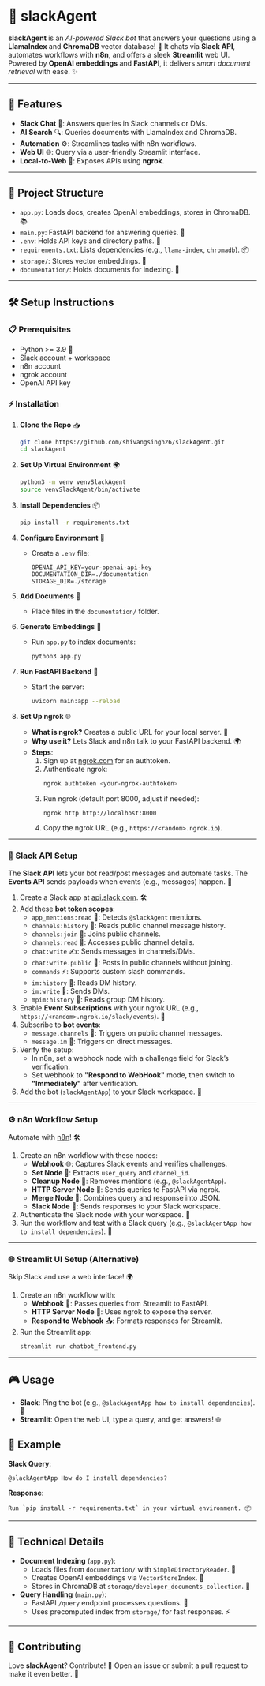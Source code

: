 # 🚀 slackAgent

**slackAgent** is an *AI-powered Slack bot* that answers your questions using a **LlamaIndex** and **ChromaDB** vector database! 🤖 It chats via **Slack API**, automates workflows with **n8n**, and offers a sleek **Streamlit** web UI. Powered by **OpenAI embeddings** and **FastAPI**, it delivers *smart document retrieval* with ease. ✨

---

## 🎉 Features

- **Slack Chat** 💬: Answers queries in Slack channels or DMs.
- **AI Search** 🔍: Queries documents with LlamaIndex and ChromaDB.
- **Automation** ⚙️: Streamlines tasks with n8n workflows.
- **Web UI** 🌐: Query via a user-friendly Streamlit interface.
- **Local-to-Web** 🔗: Exposes APIs using **ngrok**.

---

## 📂 Project Structure

- `app.py`: Loads docs, creates OpenAI embeddings, stores in ChromaDB. 📚
- `main.py`: FastAPI backend for answering queries. 🚀
- `.env`: Holds API keys and directory paths. 🔑
- `requirements.txt`: Lists dependencies (e.g., `llama-index`, `chromadb`). 📦
- `storage/`: Stores vector embeddings. 💾
- `documentation/`: Holds documents for indexing. 📄

---

## 🛠️ Setup Instructions

### 📋 Prerequisites
- Python >= 3.9 🐍
- Slack account + workspace
- n8n account
- ngrok account
- OpenAI API key

### ⚡️ Installation

1. **Clone the Repo** 📥
   ```bash
   git clone https://github.com/shivangsingh26/slackAgent.git
   cd slackAgent
   ```

2. **Set Up Virtual Environment** 🌍
   ```bash
   python3 -m venv venvSlackAgent
   source venvSlackAgent/bin/activate
   ```

3. **Install Dependencies** 📦
   ```bash
   pip install -r requirements.txt
   ```

4. **Configure Environment** 🔧
   - Create a `.env` file:
     ```
     OPENAI_API_KEY=your-openai-api-key
     DOCUMENTATION_DIR=./documentation
     STORAGE_DIR=./storage
     ```

5. **Add Documents** 📝
   - Place files in the `documentation/` folder.

6. **Generate Embeddings** 🧠
   - Run `app.py` to index documents:
     ```bash
     python3 app.py
     ```

7. **Run FastAPI Backend** 🚀
   - Start the server:
     ```bash
     uvicorn main:app --reload
     ```

8. **Set Up ngrok** 🌐
   - **What is ngrok?** Creates a public URL for your local server. 🔗
   - **Why use it?** Lets Slack and n8n talk to your FastAPI backend. 🌍
   - **Steps**:
     1. Sign up at [ngrok.com](https://ngrok.com) for an authtoken.
     2. Authenticate ngrok:
        ```bash
        ngrok authtoken <your-ngrok-authtoken>
        ```
     3. Run ngrok (default port 8000, adjust if needed):
        ```bash
        ngrok http http://localhost:8000
        ```
     4. Copy the ngrok URL (e.g., `https://<random>.ngrok.io`).

---

### 🤝 Slack API Setup

The **Slack API** lets your bot read/post messages and automate tasks. The **Events API** sends payloads when events (e.g., messages) happen. 🎉

1. Create a Slack app at [api.slack.com](https://api.slack.com). 🛠️
2. Add these **bot token scopes**:
   - `app_mentions:read` 📣: Detects `@slackAgent` mentions.
   - `channels:history` 📜: Reads public channel message history.
   - `channels:join` 🚪: Joins public channels.
   - `channels:read` 👀: Accesses public channel details.
   - `chat:write` ✍️: Sends messages in channels/DMs.
   - `chat:write.public` 📢: Posts in public channels without joining.
   - `commands` ⚡: Supports custom slash commands.
   - `im:history` 💬: Reads DM history.
   - `im:write` 📩: Sends DMs.
   - `mpim:history` 👥: Reads group DM history.
3. Enable **Event Subscriptions** with your ngrok URL (e.g., `https://<random>.ngrok.io/slack/events`). 🔗
4. Subscribe to **bot events**:
   - `message.channels` 📢: Triggers on public channel messages.
   - `message.im` 💌: Triggers on direct messages.
5. Verify the setup:
   - In n8n, set a webhook node with a challenge field for Slack’s verification.
   - Set webhook to **"Respond to WebHook"** mode, then switch to **"Immediately"** after verification.
6. Add the bot (`slackAgentApp`) to your Slack workspace. 🤖

---

### ⚙️ n8n Workflow Setup

Automate with [n8n](https://n8n.io)! 🛠️

1. Create an n8n workflow with these nodes:
   - **Webhook** 🌐: Captures Slack events and verifies challenges.
   - **Set Node** 📝: Extracts `user_query` and `channel_id`.
   - **Cleanup Node** 🧹: Removes mentions (e.g., `@slackAgentApp`).
   - **HTTP Server Node** 🔗: Sends queries to FastAPI via ngrok.
   - **Merge Node** 🔄: Combines query and response into JSON.
   - **Slack Node** 💬: Sends responses to your Slack workspace.
2. Authenticate the Slack node with your workspace. 🔑
3. Run the workflow and test with a Slack query (e.g., `@slackAgentApp how to install dependencies`). 🚀

---

### 🌐 Streamlit UI Setup (Alternative)

Skip Slack and use a web interface! 🌍

1. Create an n8n workflow with:
   - **Webhook** 📡: Passes queries from Streamlit to FastAPI.
   - **HTTP Server Node** 🔗: Uses ngrok to expose the server.
   - **Respond to Webhook** 📤: Formats responses for Streamlit.
2. Run the Streamlit app:
   ```bash
   streamlit run chatbot_frontend.py
   ```

---

## 🎮 Usage

- **Slack**: Ping the bot (e.g., `@slackAgentApp how to install dependencies`). 💬
- **Streamlit**: Open the web UI, type a query, and get answers! 🌐

## 🧪 Example

**Slack Query**:
```
@slackAgentApp How do I install dependencies?
```
**Response**:
```
Run `pip install -r requirements.txt` in your virtual environment. 📦
```

---

## 🧠 Technical Details

- **Document Indexing** (`app.py`):
  - Loads files from `documentation/` with `SimpleDirectoryReader`. 📄
  - Creates OpenAI embeddings via `VectorStoreIndex`. 🧠
  - Stores in ChromaDB at `storage/developer_documents_collection`. 💾
- **Query Handling** (`main.py`):
  - FastAPI `/query` endpoint processes questions. 🚀
  - Uses precomputed index from `storage/` for fast responses. ⚡

---

## 🤝 Contributing

Love **slackAgent**? Contribute! 🙌 Open an issue or submit a pull request to make it even better. 🌟